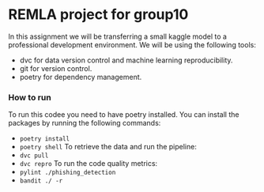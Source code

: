 # REMLA project for group10
In this assignment we will be transferring a small kaggle model to a professional development environment. We will be using the following tools:
- dvc for data version control and machine learning reproducibility.
- git for version control.
- poetry for dependency management.

### How to run
To run this codee you need to have poetry installed. You can install the packages by running the following commands:
- ```poetry install```
- ```poetry shell```
To retrieve the data and run the pipeline:
- ```dvc pull```
- ```dvc repro```
To run the code quality metrics:
- ```pylint ./phishing_detection```
- ```bandit ./ -r```
